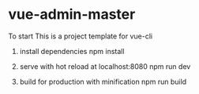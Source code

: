 # vue-admin-master

To start
This is a project template for vue-cli

1. install dependencies
npm install

2. serve with hot reload at localhost:8080
npm run dev

3. build for production with minification
npm run build


